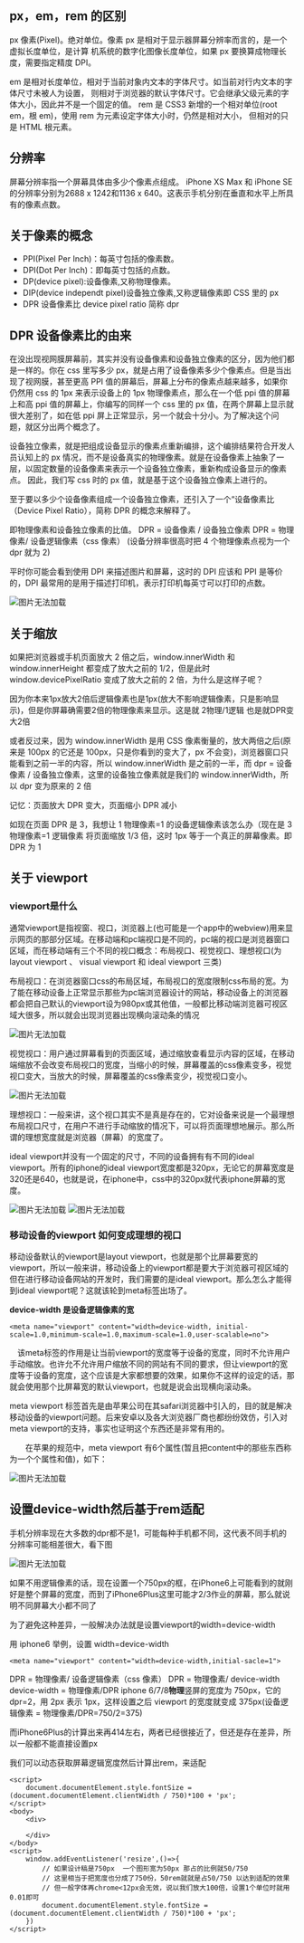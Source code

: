 ## px，em，rem 的区别

px 像素(Pixel)。绝对单位。像素 px 是相对于显示器屏幕分辨率而言的，是一个虚拟长度单位，是计算 机系统的数字化图像长度单位，如果 px 要换算成物理长度，需要指定精度 DPI。

em 是相对长度单位，相对于当前对象内文本的字体尺寸。如当前对行内文本的字体尺寸未被人为设置， 则相对于浏览器的默认字体尺寸。它会继承父级元素的字体大小，因此并不是一个固定的值。
rem 是 CSS3 新增的一个相对单位(root em，根 em)，使用 rem 为元素设定字体大小时，仍然是相对大小， 但相对的只是 HTML 根元素。

## 分辨率

屏幕分辨率指一个屏幕具体由多少个像素点组成。
iPhone XS Max 和 iPhone SE的分辨率分别为2688 x 1242和1136 x 640。这表示手机分别在垂直和水平上所具有的像素点数。

## 关于像素的概念

- PPI(Pixel Per Inch)：每英寸包括的像素数。
- DPI(Dot Per Inch)：即每英寸包括的点数。
- DP(device pixel):设备像素,又称物理像素。
- DIP(device independt pixel)设备独立像素,又称逻辑像素即 CSS 里的 px
- DPR 设备像素比 device pixel ratio 简称 dpr

## DPR 设备像素比的由来

在没出现视网膜屏幕前，其实并没有设备像素和设备独立像素的区分，因为他们都是一样的。你在 css 里写多少 px，就是占用了设备像素多少个像素点。但是当出现了视网膜，甚至更高 PPI 值的屏幕后，屏幕上分布的像素点越来越多，如果你仍然用 css 的 1px 来表示设备上的 1px 物理像素点，那么在一个低 ppi 值的屏幕上和高 ppi 值的屏幕上，你编写的同样一个 css 里的 px 值，在两个屏幕上显示就很大差别了，如在低 ppi 屏上正常显示，另一个就会十分小。为了解决这个问题，就区分出两个概念了。

设备独立像素，就是把组成设备显示的像素点重新编排，这个编排结果符合开发人员认知上的 px 情况，而不是设备真实的物理像素。就是在设备像素上抽象了一层，以固定数量的设备像素来表示一个设备独立像素，重新构成设备显示的像素点。
因此，我们写 css 时的 px 值，就是基于这个设备独立像素上进行的。

至于要以多少个设备像素组成一个设备独立像素，还引入了一个“设备像素比（Device Pixel Ratio），简称 DPR 的概念来解释了。

即物理像素和设备独立像素的比值。
DPR = 设备像素 / 设备独立像素
DPR = 物理像素/ 设备逻辑像素（css 像素）
(设备分辨率很高时把 4 个物理像素点视为一个 dpr 就为 2)

平时你可能会看到使用 DPI 来描述图片和屏幕，这时的 DPI 应该和 PPI 是等价的，DPI 最常用的是用于描述打印机，表示打印机每英寸可以打印的点数。

![图片无法加载](./img/DPR与PX.png)

## 关于缩放

如果把浏览器或手机页面放大 2 倍之后，window.innerWidth 和 window.innerHeight 都变成了放大之前的 1/2，但是此时 window.devicePixelRatio 变成了放大之前的 2 倍，为什么是这样子呢？

因为你本来1px放大2倍后逻辑像素也是1px(放大不影响逻辑像素，只是影响显示)，但是你屏幕确需要2倍的物理像素来显示。这是就 2物理/1逻辑 也是就DPR变大2倍

或者反过来，因为 window.innerWidth 是用 CSS 像素衡量的，放大两倍之后(原来是 100px 的它还是 100px，只是你看到的变大了，px 不会变)，浏览器窗口只能看到之前一半的内容，所以 window.innerWidth 是之前的一半，而 dpr = 设备像素 / 设备独立像素，这里的设备独立像素就是我们的 window.innerWidth，所以 dpr 变为原来的 2 倍

记忆：页面放大 DPR 变大，页面缩小 DPR 减小

如现在页面 DPR 是 3，我想让 1 物理像素=1 的设备逻辑像素该怎么办（现在是 3 物理像素=1 逻辑像素
将页面缩放 1/3 倍，这时 1px 等于一个真正的屏幕像素。即 DPR 为 1

## 关于 viewport

### viewport是什么

通常viewport是指视窗、视口，浏览器上(也可能是一个app中的webview)用来显示网页的那部分区域。在移动端和pc端视口是不同的，pc端的视口是浏览器窗口区域，而在移动端有三个不同的视口概念：布局视口、视觉视口、理想视口(为layout viewport 、 visual viewport 和 ideal viewport 三类)

布局视口：在浏览器窗口css的布局区域，布局视口的宽度限制css布局的宽。为了能在移动设备上正常显示那些为pc端浏览器设计的网站，移动设备上的浏览器都会把自己默认的viewport设为980px或其他值，一般都比移动端浏览器可视区域大很多，所以就会出现浏览器出现横向滚动条的情况

![图片无法加载](./img/布局视口.png)


视觉视口：用户通过屏幕看到的页面区域，通过缩放查看显示内容的区域，在移动端缩放不会改变布局视口的宽度，当缩小的时候，屏幕覆盖的css像素变多，视觉视口变大，当放大的时候，屏幕覆盖的css像素变少，视觉视口变小。

![图片无法加载](./img/视觉视口.png)


理想视口：一般来讲，这个视口其实不是真是存在的，它对设备来说是一个最理想布局视口尺寸，在用户不进行手动缩放的情况下，可以将页面理想地展示。那么所谓的理想宽度就是浏览器（屏幕）的宽度了。

 ideal viewport并没有一个固定的尺寸，不同的设备拥有有不同的ideal viewport。所有的iphone的ideal viewport宽度都是320px，无论它的屏幕宽度是320还是640，也就是说，在iphone中，css中的320px就代表iphone屏幕的宽度。

![图片无法加载](./img/理想视口.png)
![图片无法加载](./img/理想视口2.png)


### 移动设备的viewport 如何变成理想的视口

移动设备默认的viewport是layout viewport，也就是那个比屏幕要宽的viewport，所以一般来讲，移动设备上的viewport都是要大于浏览器可视区域的但在进行移动设备网站的开发时，我们需要的是ideal viewport。那么怎么才能得到ideal viewport呢？这就该轮到meta标签出场了。

**device-width 是设备逻辑像素的宽**

```
<meta name="viewport" content="width=device-width, initial-scale=1.0,minimum-scale=1.0,maximum-scale=1.0,user-scalable=no">

```

　该meta标签的作用是让当前viewport的宽度等于设备的宽度，同时不允许用户手动缩放。也许允不允许用户缩放不同的网站有不同的要求，但让viewport的宽度等于设备的宽度，这个应该是大家都想要的效果，如果你不这样的设定的话，那就会使用那个比屏幕宽的默认viewport，也就是说会出现横向滚动条。

meta viewport 标签首先是由苹果公司在其safari浏览器中引入的，目的就是解决移动设备的viewport问题。后来安卓以及各大浏览器厂商也都纷纷效仿，引入对meta viewport的支持，事实也证明这个东西还是非常有用的。

　　在苹果的规范中，meta viewport 有6个属性(暂且把content中的那些东西称为一个个属性和值)，如下：

![图片无法加载](./img/viewport属性.png)




## 设置device-width然后基于rem适配

手机分辨率现在大多数的dpr都不是1，可能每种手机都不同，这代表不同手机的分辨率可能相差很大，看下图

![图片无法加载](./img/像素DPR.png)

如果不用逻辑像素的话，现在设置一个750px的框，在iPhone6上可能看到的就刚好是整个屏幕的宽度，而到了iPhone6Plus这里可能才2/3作业的屏幕，那么就说明不同屏幕大小都不同了

为了避免这种差异，一般解决办法就是设置viewport的width=device-width


用 iphone6 举例，设置 width=device-width
```
<meta name="viewport" content="width=device-width,initial-sacle=1">
```
DPR = 物理像素/ 设备逻辑像素（css 像素）
DPR = 物理像素/ device-width
device-width = 物理像素/DPR
iphone 6/7/8**物理**竖屏的宽度为 750px，它的 dpr=2，用 2px 表示 1px，这样设置之后 viewport 的宽度就变成 375px(设备逻辑像素 = 物理像素/DPR=750/2=375)

而iPhone6Plus的计算出来再414左右，两者已经很接近了，但还是存在差异，所以一般都不能直接设置px

我们可以动态获取屏幕逻辑宽度然后计算出rem，来适配

```
<script>
    document.documentElement.style.fontSize = (document.documentElement.clientWidth / 750)*100 + 'px';
</script>
<body>
    <div>

    </div>
</body>
<script>
    window.addEventListener('resize',()=>{
        // 如果设计稿是750px  一个图形宽为50px 那占的比例就50/750
        // 这里相当于把宽度也分成了750份，50rem就就是占50/750 以达到适配的效果
        // 但一般字体再chrome<12px会无效，说以我们放大100倍，设置1个单位时就用0.01即可 
        document.documentElement.style.fontSize = (document.documentElement.clientWidth / 750)*100 + 'px';
    })
</script>
```